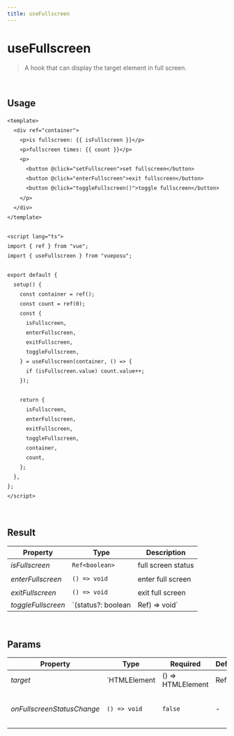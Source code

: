 ```yaml
---
title: useFullscreen
---
```


# useFullscreen

> A hook that can display the target element in full screen.

<br />

## Usage

<script>
import UseFullscreenDemo from './../.vitepress/components/UseFullscreenDemo.vue'

export default {
  components: {
    UseFullscreenDemo
  }
}
</script>
<UseFullscreenDemo />

```vue
<template>
  <div ref="container">
    <p>is fullscreen: {{ isFullscreen }}</p>
    <p>fullscreen times: {{ count }}</p>
    <p>
      <button @click="setFullscreen">set fullscreen</button>
      <button @click="enterFullscreen">exit fullscreen</button>
      <button @click="toggleFullscreen()">toggle fullscreen</button>
    </p>
  </div>
</template>

<script lang="ts">
import { ref } from "vue";
import { useFullscreen } from "vueposu";

export default {
  setup() {
    const container = ref();
    const count = ref(0);
    const {
      isFullscreen,
      enterFullscreen,
      exitFullscreen,
      toggleFullscreen,
    } = useFullscreen(container, () => {
      if (isFullscreen.value) count.value++;
    });

    return {
      isFullscreen,
      enterFullscreen,
      exitFullscreen,
      toggleFullscreen,
      container,
      count,
    };
  },
};
</script>
```

<br />

<style>code { line-height: 1.85em; }</style>

## Result

| Property           | Type               | Description            |
| ------------------ | ------------------ | ---------------------- |
| _isFullscreen_     | `Ref<boolean>`     | full screen status     |
| _enterFullscreen_    | `() => void`       | enter full screen        |
| _exitFullscreen_   | `() => void`       | exit full screen       |
| _toggleFullscreen_ | `(status?: boolean | Ref<boolean>) => void` | toggle full screen status |

<br />

## Params

| Property                   | Type         | Required          | Default           | Description                            |
| -------------------------- | ------------ | ----------------- | ----------------- | -------------------------------------- |
| _target_                   | `HTMLElement | () => HTMLElement | Ref<HTMLElement>` | `true`                                 | - | full screen target |
| _onFullscreenStatusChange_ | `() => void` | `false`           | -                 | handler for full screen status changed |
